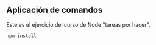 ## Aplicación de comandos

Este es el ejercicio del curso de Node "tareas por hacer".

```
npm install
```